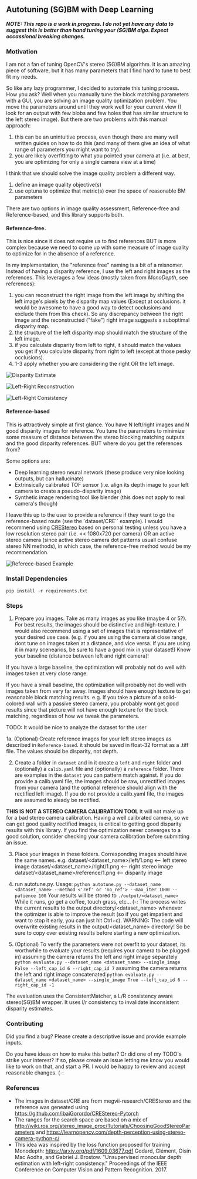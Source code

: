 ## Autotuning (SG)BM with Deep Learning

***NOTE: This repo is a work in progress. I do not yet have any data to suggest this is better than hand tuning your (SG)BM algo. Expect occassional breaking changes.***

### Motivation
I am not a fan of tuning OpenCV's stereo (SG)BM algorithm. It is an amazing piece of software, but it has many parameters that I find hard to tune to best fit my needs.

So like any lazy programmer, I decided to automate this tuning process. How you ask? Well when you manually tune the block matching parameters with a GUI, you are solving an image quality optimization problem. You move the parameters around until they work well for your current view (I look for an output with few blobs and few holes that has similar structure to the left stereo image). But there are two problems with this manual approach:
1. this can be an unintuitive process, even though there are many well written guides on how to do this (and many of them give an idea of what range of parameters you might want to try).
2. you are likely overfitting to what you pointed your camera at (i.e. at best, you are optimizing for only a single camera view at a time)

I think that we should solve the image quality problem a different way. 
1. define an image quality objective(s)
2. use optuna to optimize that metric(s) over the space of reasonable BM parameters

There are two options in image quality assessment, Reference-free and Reference-based, and this library supports both.

#### Reference-free.

This is nice since it does not require us to find references BUT is more complex because we need to come up with some measure of image quality to optimize for in the absence of a reference. 

In my implementation, the "reference free" naming is a bit of a misnomer. Instead of having a disparity reference, I use the left and right images as the references. This leverages a few ideas (mostly taken from *MonoDepth*, see references):
1. you can reconstruct the right image from the left image by shifting the left image's pixels by the disparity map values (Except at occlusions. it would be awesome to have a good way to detect occlusions and exclude them from this check). So any discrepancy between the right image and the reconstructed ("fake") right image suggests a suboptimal disparity map.
2. the structure of the left disparity map should match the structure of the left image.
3. if you calculate disparity from left to right, it should match the values you get if you calculate disparity from right to left (except at those pesky occlusions).
4. 1-3 apply whether you are considering the right OR the left image. 

![Disparity Estimate](https://github.com/jjd9/AutotuneSGBM/blob/main/output/ZED1/disparity_0.png)

![Left-Right Reconstruction](https://github.com/jjd9/AutotuneSGBM/blob/main/output/ZED1/fake_right_0.png)

![Left-Right Consistency](https://github.com/jjd9/AutotuneSGBM/blob/main/output/ZED1/right_error_0.png)

#### Reference-based

This is attractively simple at first glance. You have N left/right images and N good disparity images for reference. You tune the parameters to minimize some measure of distance between the stereo blocking matching outputs and the good disparity references. BUT where do you get the references from?

Some options are:
- Deep learning stereo neural network (these produce very nice looking outputs, but can hallucinate)
- Extrinsically calibrated TOF sensor (i.e. align its depth image to your left camera to create a pseudo-disparity image)
- Synthetic image rendering tool like blender (this does not apply to real camera's though)

I leave this up to the user to provide a reference if they want to go the reference-based route (see the `dataset/CRE`` example). I would recommend using [CREStereo](https://github.com/megvii-research/CREStereo) based on personal testing unless you have a low resolution stereo pair (i.e. << 1080x720 per camera) OR an active stereo camera (since active stereo camera dot patterns usuall confuse stereo NN methods), in which case, the reference-free method would be my recommendation.

![Referece-based Example](https://github.com/jjd9/AutotuneSGBM/blob/main/output/CRE/disparity_0.png)

### Install Dependencies

`pip install -r requirements.txt`

### Steps

1. Prepare you images. Take as many images as you like (maybe 4 or 5?). For best results, the images should be distinctive and high-texture. I would also recommend using a set of images that is representative of your desired use case. (e.g. if you are using the camera at close range, dont tune on images taken at a distance, and vice versa. If you are using it in many scenearios, be sure to have a good mix in your dataset!)
Know your baseline (distance between left and right camera)!

If you have a large baseline, the optimization will probably not do well with images taken at very close range. 

If you have a small baseline, the optimization will probably not do well with images taken from very far away.
Images should have enough texture to get reasonable block matching results. e.g. If you take a picture of a solid-colored wall with a passive stereo camera, you probably wont get good results since that picture will not have enough texture for the block matching, regardless of how we tweak the parameters.

TODO: It would be nice to analyze the dataset for the user

1a. (Optional) Create reference images for your left stereo images as described in `Reference-based`. it should be saved in float-32 format as a .tiff file. The values should be disparity, not depth.

2. Create a folder in `dataset` and in it create a `left` and `right` folder and (optionally) a `calib.yaml` file and (optionally) a `reference` folder. There are examples in the `dataset` you can pattern match against. If you do provide a calib.yaml file, the images should be raw, unrectified images from your camera (and the optional reference should align with the rectified left image). If you do not provide a calib.yaml file, the images are assumed to aleady be rectified. 

**THIS IS NOT A STEREO CAMERA CALIBRATION TOOL** It will not make up for a bad stereo camera calibration. Having a well calibrated camera, so we can get good quality rectified images, is critical to getting good disparity results with this library. If you find the optimization never converges to a good solution, consider checking your camera calibration before submitting an issue.

3. Place your images in these folders. Corresponding images should have the same names. e.g.
dataset/<dataset_name>/left/1.png <-- left stereo image
dataset/<dataset_name>/right/1.png <-- right stereo image
dataset/<dataset_name>/reference/1.png <-- disparity image

4. run autotune.py.
Usage:
`python autotune.py --dataset_name <dataset_name> --method <'ref' or 'no_ref'> --max_iter 1000 --patience 100`
Your results will be stored to `./output/<dataset_name>`
While it runs, go get a coffee, touch grass, etc... (-:
The process writes the current results to the output directory/<dataset_name> whenever the optimizer is able to improve the result (so if you get impatient and want to stop it early, you can just hit Ctrl+c).
WARNING: The code will overwrite existing results in the output/<dataset_name> directory! So be sure to copy over existing results before starting a new optimization.

5. (Optional) To verify the parameters were not overfit to your dataset, its worthwhile to evaluate your results (requires your camera to be plugged in)
assuming the camera returns the left and right image separately
`python evaluate.py --dataset_name <dataset_name> --single_image False --left_cap_id 6 --right_cap_id 7`
assuming the camera returns the left and right image concatenated
`python evaluate.py --dataset_name <dataset_name> --single_image True --left_cap_id 6 --right_cap_id -1`

The evaluation uses the ConsistentMatcher, a L/R consistency aware stereo(SG)BM wrapper. It uses l/r consistency to invalidate inconsistent disparity estimates.

### Contributing
Did you find a bug? Please create a descriptive issue and provide example inputs.

Do you have ideas on how to make this better? Or did one of my TODO's strike your interest? If so, please create an issue letting me know you would like to work on that, and start a PR. I would be happy to review and accept reasonable changes. (-:

### References
- The images in dataset/CRE are from megvii-research/CREStereo and the reference was geneated using https://github.com/ibaiGorordo/CREStereo-Pytorch
- The ranges for the search space are based on a mix of http://wiki.ros.org/stereo_image_proc/Tutorials/ChoosingGoodStereoParameters and https://learnopencv.com/depth-perception-using-stereo-camera-python-c/
- This idea was inspired by the loss function proposed for training Monodepth: https://arxiv.org/pdf/1609.03677.pdf Godard, Clément, Oisin Mac Aodha, and Gabriel J. Brostow. "Unsupervised monocular depth estimation with left-right consistency." Proceedings of the IEEE Conference on Computer Vision and Pattern Recognition. 2017.

